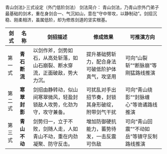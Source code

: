 青山剑法》·三式设定（外门低阶剑法）
剑法简介：
青山剑法，乃青山宗外门弟子最基础的剑术，重在身剑合一、气沉如山，意在“守中带攻，以静制动”。剑招沉稳、刚柔相济，虽属低阶，却为修炼剑道的坚实根基。


| 剑式  | 名称       | 剑招描述                                  | 修成效果                     | 可推演方向                   |
| --- | -------- | ------------------------------------- | ------------------------ | ----------------------- |
| 第一式 | **青石断流** | 以剑作斧，剑势如石，从高处斩落，如山石崩裂、断水穿流，正面破敌，势大力沉。 | 提升基础劈斩力，配合身法可破低阶护体真气，攻坚用 | 可向“山裂斩”“断脉崩”等刚猛路线推演     |
| 第二式 | **寒翠封影** | 剑招由静转动，似山间寒翠微风，轻盈封锁敌人攻势，化劲为守，攻守兼备。    | 可扰乱对手出招节奏，封锁其身形破绽，附带剑气干扰 | 可向“青山绕影”“封脉缠心”等诡谲路线推演   |
| 第三式 | **青山不动** | 剑势归一，立于不败，剑随人走，人如青山不动，重在内劲凝聚、防守反击。    | 增加防御硬抗能力，蓄势待发，一击反震可伤敌    | 可向“青山回震”“不动如岳”等镇守反制路线推演 |
